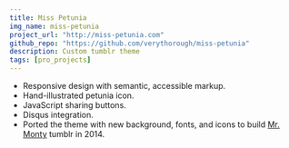 ```yaml
---
title: Miss Petunia
img_name: miss-petunia
project_url: "http://miss-petunia.com"
github_repo: "https://github.com/verythorough/miss-petunia"
description: Custom tumblr theme
tags: [pro_projects]
---
```


* Responsive design with semantic, accessible markup.
* Hand-illustrated petunia icon.
* JavaScript sharing buttons.
* Disqus integration.
* Ported the theme with new background, fonts, and icons to build <a href="http://mr-monty.com">Mr. Monty</a> tumblr in 2014.
